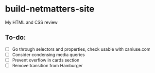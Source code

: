 # build-netmatters-site
My HTML and CSS review

## To-do:
- [ ] Go through selectors and properties, check usable with caniuse.com
- [ ] Consider condensing media queries
- [ ] Prevent overflow in cards section
- [ ] Remove transition from Hamburger

